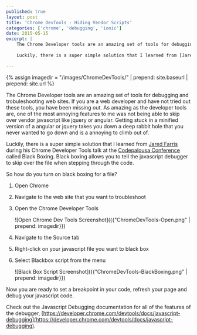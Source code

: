 ```yaml
---
published: true
layout: post
title: 'Chrome DevTools - Hiding Vendor Scripts'
categories: ['chrome', 'debugging', 'ionic']
date: 2015-05-15
excerpt: | 
    The Chrome Developer tools are an amazing set of tools for debugging and trobuleshooting web sites.  If you are a web developer and have not tried out these tools, you have been missing out.  As amazing as the developer tools are, one of the most annoying features to me was not being able to skip over vendor javascript like jquery or angular.  Getting stuck in a minified version of a angular or jquery takes you down a deep rabbit hole that you never wanted to go down and is a annoying to climb out of.  
    
    Luckily, there is a super simple solution that I learned from [Jared Farris](http://twitter.com/jaredthenerd) during his Chrome Developer Tools talk at the [Codepalousa Conference](http://www.codepalousa.com) called Black Boxing.  Black boxing allows you to tell the javascript debugger to skip over the file when stepping through the code.  

---
```

{% assign imagedir = "/images/ChromeDevTools/" | prepend: site.baseurl | prepend: site.url %}

The Chrome Developer tools are an amazing set of tools for debugging and trobuleshooting web sites.  If you are a web developer and have not tried out these tools, you have been missing out.  As amazing as the developer tools are, one of the most annoying features to me was not being able to skip over vendor javascript like jquery or angular.  Getting stuck in a minified version of a angular or jquery takes you down a deep rabbit hole that you never wanted to go down and is a annoying to climb out of.  

Luckily, there is a super simple solution that I learned from [Jared Farris](http://twitter.com/jaredthenerd) during his Chrome Developer Tools talk at the [Codepalousa Conference](http://www.codepalousa.com) called Black Boxing.  Black boxing allows you to tell the javascript debugger to skip over the file when stepping through the code.  

So how do you turn on black boxing for a file?  

1. Open Chrome
1. Navigate to the web site that you want to troubleshoot
1. Open the Chrome Developer Tools

	![Open Chrome Dev Tools Screenshot]({{"ChromeDevTools-Open.png" | prepend: imagedir}})
	
1. Navigate to the Source tab
1. Right-click on your javascript file you want to black box 
1. Select Blackbox script from the menu

	![Black Box Script Screenshot]({{"ChromeDevTools-BlackBoxing.png" | prepend: imagedir}}) 

Now you are ready to set a breakpoint in your code, refresh your page and debug your javascript code.  

Check out the Javascript Debugging documentation for all of the features of the debugger, [https://developer.chrome.com/devtools/docs/javascript-debugging](https://developer.chrome.com/devtools/docs/javascript-debugging).
